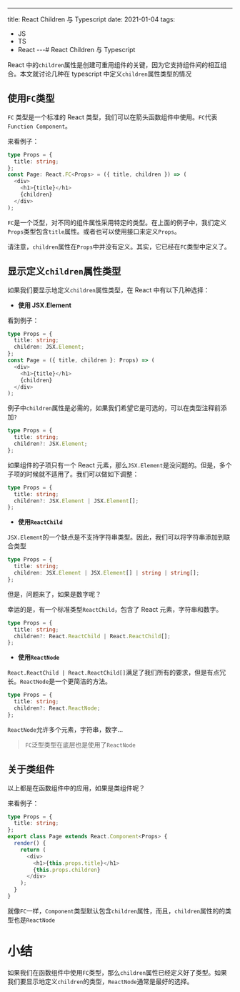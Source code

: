 ---
title: React Children 与 Typescript
date: 2021-01-04
tags:
  - JS
  - TS
  - React
---# React Children 与 Typescript

React 中的`children`属性是创建可重用组件的关键，因为它支持组件间的相互组合。本文就讨论几种在 typescript 中定义`children`属性类型的情况

## 使用`FC`类型

`FC` 类型是一个标准的 React 类型，我们可以在箭头函数组件中使用。`FC`代表`Function Component`。

来看例子：

```ts
type Props = {
  title: string;
};
const Page: React.FC<Props> = ({ title, children }) => (
  <div>
    <h1>{title}</h1>
    {children}
  </div>
);
```

`FC`是一个泛型，对不同的组件属性采用特定的类型。在上面的例子中，我们定义`Props`类型包含`title`属性。或者也可以使用接口来定义`Props`。

请注意，`children`属性在`Props`中并没有定义。其实，它已经在`FC`类型中定义了。

## 显示定义`children`属性类型

如果我们要显示地定义`children`属性类型，在 React 中有以下几种选择：

- **使用 JSX.Element**

看到例子：

```ts
type Props = {
  title: string;
  children: JSX.Element;
};
const Page = ({ title, children }: Props) => (
  <div>
    <h1>{title}</h1>
    {children}
  </div>
);
```

例子中`children`属性是必需的，如果我们希望它是可选的，可以在类型注释前添加`?`

```ts
type Props = {
  title: string;
  children?: JSX.Element;
};
```

如果组件的子项只有一个 React 元素，那么`JSX.Element`是没问题的。但是，多个子项的时候就不适用了。我们可以做如下调整：

```ts
type Props = {
  title: string;
  children?: JSX.Element | JSX.Element[];
};
```

- **使用`ReactChild`**

`JSX.Element`的一个缺点是不支持字符串类型。因此，我们可以将字符串添加到联合类型

```ts
type Props = {
  title: string;
  children: JSX.Element | JSX.Element[] | string | string[];
};
```

但是，问题来了，如果是数字呢？

幸运的是，有一个标准类型`ReactChild`，包含了 React 元素，字符串和数字。

```ts
type Props = {
  title: string;
  children?: React.ReactChild | React.ReactChild[];
};
```

- **使用`ReactNode`**

`React.ReactChild | React.ReactChild[]`满足了我们所有的要求，但是有点冗长。`ReactNode`是一个更简洁的方法。

```ts
type Props = {
  title: string;
  children?: React.ReactNode;
};
```

`ReactNode`允许多个元素，字符串，数字...

> `FC`泛型类型在底层也是使用了`ReactNode`

## 关于类组件

以上都是在函数组件中的应用，如果是类组件呢？

来看例子：

```ts
type Props = {
  title: string;
};
export class Page extends React.Component<Props> {
  render() {
    return (
      <div>
        <h1>{this.props.title}</h1>
        {this.props.children}
      </div>
    );
  }
}
```

就像`FC`一样，`Component`类型默认包含`children`属性，而且，`children`属性的的类型也是`ReactNode`

# 小结

如果我们在函数组件中使用`FC`类型，那么`children`属性已经定义好了类型。如果我们要显示地定义`children`的类型，`ReactNode`通常是最好的选择。
